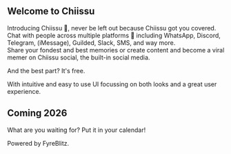 ## Welcome to Chiissu
Introducing Chiissu 🚀, never be left out because Chiissu got you covered.<br>
Chat with people across multiple platforms 👋 including WhatsApp, Discord, Telegram, (iMessage), Guilded, Slack, SMS, and way more.<br>
Share your fondest and best memories or create content and become a viral memer on Chiissu social, the built-in social media.

And the best part? It's free.

With intuitive and easy to use UI focussing on both looks and a great user experience.

## Coming 2026
What are you waiting for? Put it in your calendar!

Powered by FyreBlitz.
